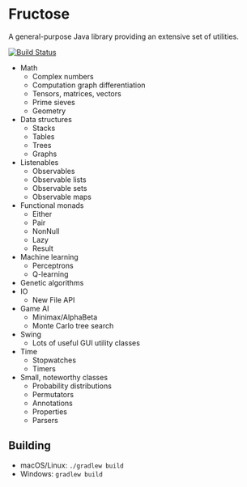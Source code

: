 # Fructose
A general-purpose Java library providing an extensive set of utilities.

[![Build Status](https://travis-ci.org/fwcd/Fructose.svg?branch=master)](https://travis-ci.org/fwcd/Fructose)

* Math
    * Complex numbers
    * Computation graph differentiation
    * Tensors, matrices, vectors
    * Prime sieves
    * Geometry
* Data structures
    * Stacks
    * Tables
    * Trees
    * Graphs
* Listenables
    * Observables
    * Observable lists
    * Observable sets
    * Observable maps
* Functional monads
    * Either
    * Pair
    * NonNull
    * Lazy
    * Result
* Machine learning
    * Perceptrons
    * Q-learning
* Genetic algorithms
* IO
    * New File API
* Game AI
    * Minimax/AlphaBeta
    * Monte Carlo tree search
* Swing
    * Lots of useful GUI utility classes
* Time
    * Stopwatches
    * Timers
* Small, noteworthy classes
    * Probability distributions
    * Permutators
    * Annotations
    * Properties
    * Parsers

## Building
* macOS/Linux: `./gradlew build`
* Windows: `gradlew build`
